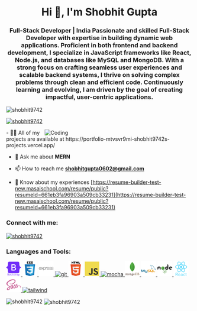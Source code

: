 <h1 align="center">Hi 👋, I'm Shobhit Gupta</h1>
<h3 align="center">Full-Stack Developer | India
Passionate and skilled Full-Stack Developer with expertise in building dynamic web applications. Proficient in both frontend and backend development, I specialize in JavaScript frameworks like React, Node.js, and databases like MySQL and MongoDB. With a strong focus on crafting seamless user experiences and scalable backend systems, I thrive on solving complex problems through clean and efficient code. Continuously learning and evolving, I am driven by the goal of creating impactful, user-centric applications.</h3>

<p align="left"> <img src="https://komarev.com/ghpvc/?username=shobhit9742&label=Profile%20views&color=0e75b6&style=flat" alt="shobhit9742" /> </p>

<p align="left"> <a href="https://github.com/ryo-ma/github-profile-trophy"><img src="https://github-profile-trophy.vercel.app/?username=shobhit9742" alt="shobhit9742" /></a> </p>
<img align="right" alt="Coding" width="400" src="https://cdn.dribbble.com/users/1162077/screenshots/3848914/programmer.gif"/>
- 👨‍💻 All of my projects are available at https://portfolio-mtvsvr9mi-shobhit9742s-projects.vercel.app/

- 💬 Ask me about **MERN**

- 📫 How to reach me **shobhitgupta0602@gmail.com**

- 📄 Know about my experiences [https://resume-builder-test-new.masaischool.com/resume/public?resumeId=661eb3fa96903a509cb33231](https://resume-builder-test-new.masaischool.com/resume/public?resumeId=661eb3fa96903a509cb33231)

<h3 align="left">Connect with me:</h3>
<p align="left">
<a href="https://linkedin.com/in/shobhit9742" target="blank"><img align="center" src="https://raw.githubusercontent.com/rahuldkjain/github-profile-readme-generator/master/src/images/icons/Social/linked-in-alt.svg" alt="shobhit9742" height="30" width="40" /></a>
</p>

<h3 align="left">Languages and Tools:</h3>
<p align="left"> <a href="https://getbootstrap.com" target="_blank" rel="noreferrer"> <img src="https://raw.githubusercontent.com/devicons/devicon/master/icons/bootstrap/bootstrap-plain-wordmark.svg" alt="bootstrap" width="40" height="40"/> </a> <a href="https://www.w3schools.com/css/" target="_blank" rel="noreferrer"> <img src="https://raw.githubusercontent.com/devicons/devicon/master/icons/css3/css3-original-wordmark.svg" alt="css3" width="40" height="40"/> </a> <a href="https://expressjs.com" target="_blank" rel="noreferrer"> <img src="https://raw.githubusercontent.com/devicons/devicon/master/icons/express/express-original-wordmark.svg" alt="express" width="40" height="40"/> </a> <a href="https://git-scm.com/" target="_blank" rel="noreferrer"> <img src="https://www.vectorlogo.zone/logos/git-scm/git-scm-icon.svg" alt="git" width="40" height="40"/> </a> <a href="https://www.w3.org/html/" target="_blank" rel="noreferrer"> <img src="https://raw.githubusercontent.com/devicons/devicon/master/icons/html5/html5-original-wordmark.svg" alt="html5" width="40" height="40"/> </a> <a href="https://developer.mozilla.org/en-US/docs/Web/JavaScript" target="_blank" rel="noreferrer"> <img src="https://raw.githubusercontent.com/devicons/devicon/master/icons/javascript/javascript-original.svg" alt="javascript" width="40" height="40"/> </a> <a href="https://mochajs.org" target="_blank" rel="noreferrer"> <img src="https://www.vectorlogo.zone/logos/mochajs/mochajs-icon.svg" alt="mocha" width="40" height="40"/> </a> <a href="https://www.mongodb.com/" target="_blank" rel="noreferrer"> <img src="https://raw.githubusercontent.com/devicons/devicon/master/icons/mongodb/mongodb-original-wordmark.svg" alt="mongodb" width="40" height="40"/> </a> <a href="https://www.mysql.com/" target="_blank" rel="noreferrer"> <img src="https://raw.githubusercontent.com/devicons/devicon/master/icons/mysql/mysql-original-wordmark.svg" alt="mysql" width="40" height="40"/> </a> <a href="https://nodejs.org" target="_blank" rel="noreferrer"> <img src="https://raw.githubusercontent.com/devicons/devicon/master/icons/nodejs/nodejs-original-wordmark.svg" alt="nodejs" width="40" height="40"/> </a> <a href="https://reactjs.org/" target="_blank" rel="noreferrer"> <img src="https://raw.githubusercontent.com/devicons/devicon/master/icons/react/react-original-wordmark.svg" alt="react" width="40" height="40"/> </a> <a href="https://sass-lang.com" target="_blank" rel="noreferrer"> <img src="https://raw.githubusercontent.com/devicons/devicon/master/icons/sass/sass-original.svg" alt="sass" width="40" height="40"/> </a> <a href="https://tailwindcss.com/" target="_blank" rel="noreferrer"> <img src="https://www.vectorlogo.zone/logos/tailwindcss/tailwindcss-icon.svg" alt="tailwind" width="40" height="40"/> </a> </p>

<p><img align="left" src="https://github-readme-stats.vercel.app/api/top-langs?username=shobhit9742&show_icons=true&locale=en&layout=compact" alt="shobhit9742" /></p>

<p>&nbsp;<img align="center" src="https://github-readme-stats.vercel.app/api?username=shobhit9742&show_icons=true&locale=en" alt="shobhit9742" /></p>
